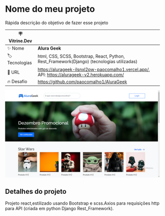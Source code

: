 # Nome do meu projeto

Rápida descrição do objetivo de fazer esse projeto

| :placard: Vitrine.Dev |     |
| -------------  | --- |
| :sparkles: Nome        | **Alura Geek**
| :label: Tecnologias | html, CSS, SCSS, Bootstrap, React, Python, Rest_Framework(Django) (tecnologias utilizadas)
| :rocket: URL         | https://alurageek-ilsnxl2pw-paocomalho1.vercel.app/, API: https://alurageek-v2.herokuapp.com/
| :fire: Desafio     | https://github.com/paocomalho1/AluraGeek

<!-- Inserir imagem com a #vitrinedev ao final do link -->
![](https://github.com/paocomalho1/AluraGeek/blob/main/public/Screenshot%20(155).png#vitrinedev)

## Detalhes do projeto

Projeto react,estilizado usando Bootstrap e scss.Axios para requisições http para API (criada em python Django Rest_Framework).

